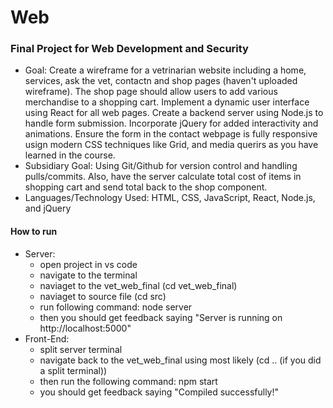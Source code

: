 # Web

### Final Project for Web Development and Security
  - Goal: Create a wireframe for a vetrinarian website including a home, services, ask the vet, contactn and shop pages (haven't uploaded wireframe). The shop page should allow users to add various merchandise to a shopping cart. Implement a dynamic user interface using React for all web pages. Create a backend server using Node.js to handle form submission. Incorporate jQuery for added interactivity and animations. Ensure the form in the contact webpage is fully responsive usign modern CSS techniques like Grid, and media querirs as you have learned in the course.  
  - Subsidiary Goal: Using Git/Github for version control and handling pulls/commits. Also, have the server calculate total cost of items in shopping cart and send total back to the shop component.
  - Languages/Technology Used: HTML, CSS, JavaScript, React, Node.js, and jQuery

#### How to run
  - Server:
      - open project in vs code
      - navigate to the terminal
      - naviaget to the vet_web_final (cd vet_web_final)
      - naviaget to source file (cd src)
      - run following command: node server
      - then you should get feedback saying "Server is running on http://localhost:5000"
  - Front-End:
      - split server terminal
      - navigate back to the vet_web_final using most likely (cd .. (if you did a split terminal))
      - then run the following command: npm start
      - you should get feedback saying "Compiled successfully!"
